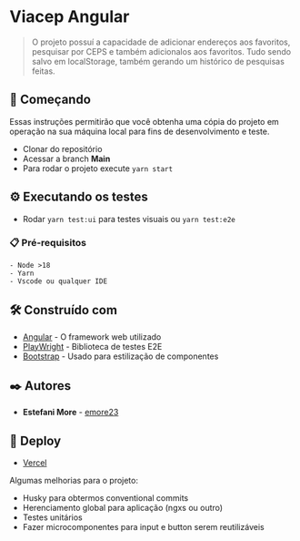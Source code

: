 # Viacep Angular

> O projeto possuí a capacidade de adicionar endereços aos favoritos, pesquisar por CEPS e também adicionalos aos favoritos. Tudo sendo salvo em localStorage, também gerando um histórico de pesquisas feitas.

## 🚀 Começando

Essas instruções permitirão que você obtenha uma cópia do projeto em operação na sua máquina local para fins de desenvolvimento e teste.

- Clonar do repositório
- Acessar a branch **Main**
- Para rodar o projeto execute `yarn start`

## ⚙️ Executando os testes

- Rodar `yarn test:ui` para testes visuais ou `yarn test:e2e`

### 📋 Pré-requisitos

```
- Node >18
- Yarn
- Vscode ou qualquer IDE
```

## 🛠️ Construído com

- [Angular](https://angular.io/) - O framework web utilizado
- [PlayWright](https://playwright.dev/) - Biblioteca de testes E2E
- [Bootstrap](https://getbootstrap.com/) - Usado para estilização de componentes

## ✒️ Autores

- **Estefani More** - [emore23](https://github.com/emore23)

## 📄 Deploy

- [Vercel](https://viacep-angular.vercel.app/)

Algumas melhorias para o projeto:

- Husky para obtermos conventional commits
- Herenciamento global para aplicação (ngxs ou outro)
- Testes unitários
- Fazer microcomponentes para input e button serem reutilizáveis
